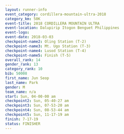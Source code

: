 ```yaml
---
layout: runner-info 
event_category: cordillera-mountain-ultra-2018 
category_km: 50K 
event-title: 2018 CORDILLERA MOUNTAIN ULTRA 
event-location: Dalupirip Itogon Benguet Philippines 
event-logo: 
event-date: 2018-03-03 
checkpoint-name2: Oling Station (T-2) 
checkpoint-name3: Mt. Ugo Station (T-3) 
checkpoint-name4: Lusod Station (T-4) 
checkpoint-name5: Finish (T-5) 
overall_rank: 14
gender_rank: 13
category_rank: 10
bib: 50008
first_name: Jun Seop
last_name: Park
gender: M
team_name: n/a
start: Sun, 04-00-00 am
checkpoint2: Sun, 05-40-27 am
checkpoint3: Sun, 07-53-20 am
checkpoint4: Sun, 08-53-44 am
checkpoint5: Sun, 11-17-19 am
finish: 7-17-19
status: FINISHER
---
```

